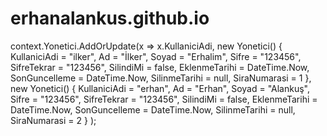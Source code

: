 # erhanalankus.github.io
context.Yonetici.AddOrUpdate(x => x.KullaniciAdi,
            new Yonetici() { KullaniciAdi = "ilker", Ad = "İlker", Soyad = "Erhalim", Sifre = "123456", SifreTekrar = "123456", SilindiMi = false, EklenmeTarihi = DateTime.Now, SonGuncelleme = DateTime.Now, SilinmeTarihi = null, SiraNumarasi = 1 },
            new Yonetici() { KullaniciAdi = "erhan", Ad = "Erhan", Soyad = "Alankuş", Sifre = "123456", SifreTekrar = "123456", SilindiMi = false, EklenmeTarihi = DateTime.Now, SonGuncelleme = DateTime.Now, SilinmeTarihi = null, SiraNumarasi = 2 }
            );
